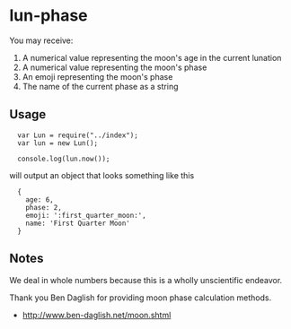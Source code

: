 # lun-phase

You may receive:
1. A numerical value representing the moon's age in the current lunation
2. A numerical value representing the moon's phase
2. An emoji representing the moon's phase
3. The name of the current phase as a string


## Usage

```
  var Lun = require("../index");
  var lun = new Lun();

  console.log(lun.now());
```
will output an object that looks something like this

```
  {
    age: 6,
    phase: 2,
    emoji: ':first_quarter_moon:',
    name: 'First Quarter Moon'
  }
```

## Notes

We deal in whole numbers because this is a wholly unscientific endeavor.

Thank you Ben Daglish for providing moon phase calculation methods.
- http://www.ben-daglish.net/moon.shtml
